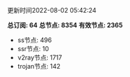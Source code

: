 更新时间2022-08-02 05:42:24

**总订阅: 64**
**总节点: 8354**
**有效节点: 2365**
- ss节点: 496
- ssr节点: 10
- v2ray节点: 1717
- trojan节点: 142
